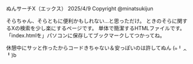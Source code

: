 ぬんサーチX（エックス）
2025/4/9 Copyright @minatsukijun

そらちゃん、そらともに便利かもしれない...と思っただけ。
ときのそらに関するXの検索を少し楽にするページです。
単体で簡潔するHTMLファイルです。「index.htmlを」パソコンに保存してブックマークしてつかってね。

休憩中にサッと作ったからコードきちゃない＆安っぽいのは許してぬん
(๑╹ᆺ╹)b

